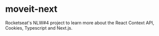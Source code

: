 # moveit-next
Rocketseat's NLW#4 project to learn more about the React Context API, Cookies, Typescript and Next.js.
